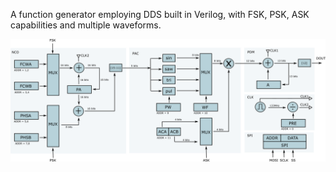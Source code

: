 
A function generator employing DDS built in Verilog, with FSK, PSK, ASK capabilities and multiple waveforms.

![block](docs/block.png)
